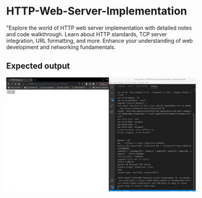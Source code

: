 # HTTP-Web-Server-Implementation
"Explore the world of HTTP web server implementation with detailed notes and code walkthrough. Learn about HTTP standards, TCP server integration, URL formatting, and more. Enhance your understanding of web development and networking fundamentals.

## Expected output 

![](./Screenshot%20from%202023-08-28%2020-45-35.png)